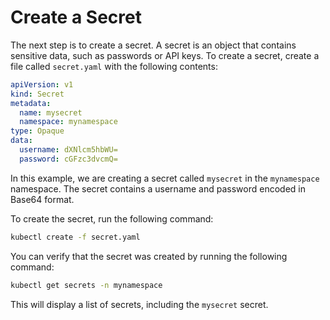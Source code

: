 # Create a Secret

The next step is to create a secret. A secret is an object that contains sensitive data, such as passwords or API keys. To create a secret, create a file called `secret.yaml` with the following contents:

```yaml
apiVersion: v1
kind: Secret
metadata:
  name: mysecret
  namespace: mynamespace
type: Opaque
data:
  username: dXNlcm5hbWU=
  password: cGFzc3dvcmQ=
```

In this example, we are creating a secret called `mysecret` in the `mynamespace` namespace. The secret contains a username and password encoded in Base64 format.

To create the secret, run the following command:

```bash
kubectl create -f secret.yaml
```

You can verify that the secret was created by running the following command:

```bash
kubectl get secrets -n mynamespace
```

This will display a list of secrets, including the `mysecret` secret.

